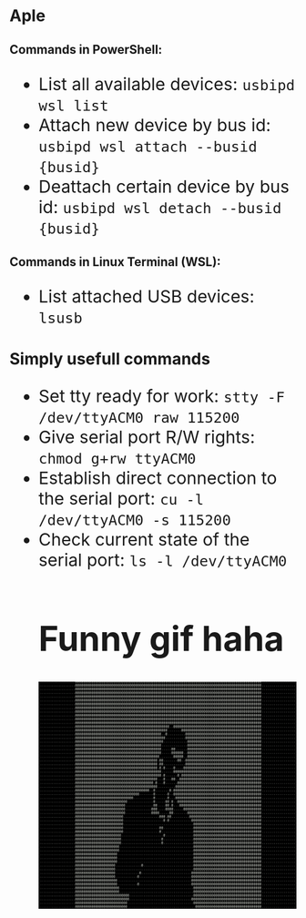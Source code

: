 # Aple

<h2>Commands in PowerShell:</h2>
<ul style="font-size: 30px">
    <li>List all available devices:   <code>usbipd wsl list</code></li>
    <li>Attach new device by bus id:   <code>usbipd wsl attach --busid {busid}</code></li>
    <li>Deattach certain device by bus id:   <code>usbipd wsl detach --busid {busid}</code></li>
</ul>
<h2>Commands in Linux Terminal (WSL):</h2>
<ul style="font-size:30px">
    <li>List attached USB devices:   <code>lsusb</code></li>
</ul>

<h1>Simply usefull commands</h1>
<ul style="font-size: 30px">
    <li>Set tty ready for work:   <code>stty -F /dev/ttyACM0 raw 115200</code></li>
    <li>Give serial port R/W rights:   <code>chmod g+rw ttyACM0</code></li>
    <li>Establish direct connection to the serial port:   <code>cu -l /dev/ttyACM0 -s 115200</code></li>
    <li>Check current state of the serial port:   <code>ls -l /dev/ttyACM0</code></li>

<h1>Funny gif haha</h1>
<p align="center">
  <img src="demo.gif" alt="animated" />
</p>
